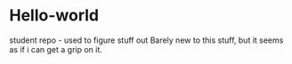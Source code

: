 # Hello-world
student repo - used to figure stuff out
Barely new to this stuff, but it seems as if i can get a grip on it.
